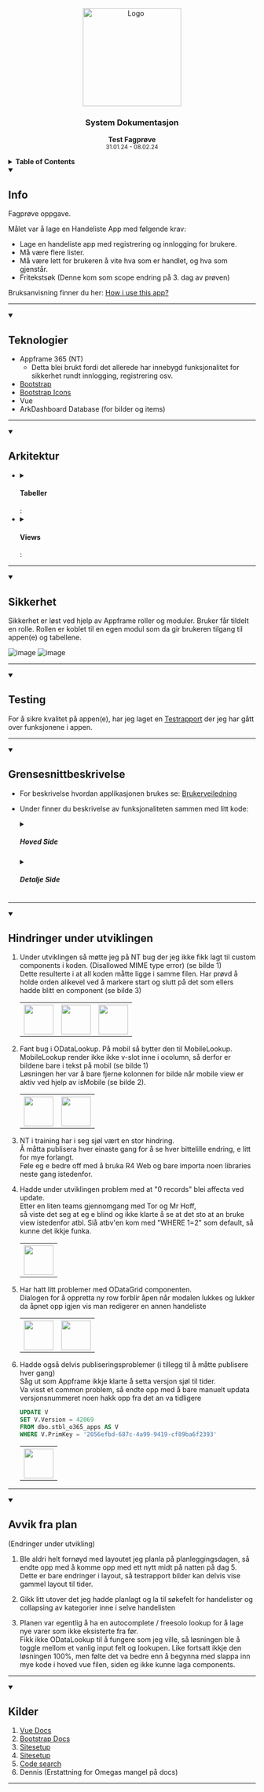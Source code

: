 <div align="center">
  <a href="https://github.com/ArvidWedtstein/Fagproove">
    <img src="https://content.energage.com/company-images/SE45893/SE45893_logo_orig.png" alt="Logo" width="200" height="200">
  </a>

  <h3 align="center">System Dokumentasjon</h3>

  <p align="center">
    <b>Test Fagprøve</b>
    <br />
    <sub>31.01.24 - 08.02.24</sub>
  </p>
</div>


      
<details>
  <summary>
    <b>Table of Contents</b>
  </summary>
  <ol>
    <li>
      <a href="#info">Info</a>
    </li>
    <li>
      <a href="#teknologier">Teknologier</a>
    </li>
    <li>
      <a href="#teknologier">Arkitektur</a>
       <ul>
        <li>
          <a href="#tabeller">Tabeller</a>
          <ul>
            <li>
              <a href="#sikkerhet-i-tabeller">Sikkerhet i Tabeller</a>
            </li>
          </ul>
        </li>
        <li>
          <a href="#views">Views</a>
        </li>
      </ul>
    </li>
    <li>
      <a href="#sikkerhet">Sikkerhet</a>
    </li>
    <li>
      <a href="#testing">Testing</a>
    </li>
    <li>
      <a href="#grensesnittbeskrivelse">Grensesnittbeskrivelse</a>
    </li>
    <li>
      <a href="#hindringer-under-utviklingen">Hindringer under utviklingen</a>
    </li>
    <li>
      <a href="#avvik-fra-plan">Avvik fra plan</a>
    </li>
    <li>
      <a href="#kilder">Kilder / Ressurser</a>
    </li>
  </ol>
</details>

<details open>
  <summary>
    <h2>Info</h2>
  </summary>
    
  Fagprøve oppgave.
  
  Målet var å lage en Handeliste App med følgende krav:
  - Lage en handeliste app med registrering og innlogging for brukere.
  - Må være flere lister.
  - Må være lett for brukeren å vite hva som er handlet, og hva som gjenstår.
  - Fritekstsøk (Denne kom som scope endring på 3. dag av prøven)

Bruksanvisning finner du her: [How i use this app?](https://github.com/ArvidWedtstein/Fagproove/wiki)
<hr>
</details>
<details open>
  <summary>
    <h2>Teknologier</h2>
  </summary>
    
- Appframe 365 (NT)
    - Detta blei brukt fordi det allerede har innebygd funksjonalitet for sikkerhet rundt innlogging, registrering osv.
- [Bootstrap](https://getbootstrap.com/docs/5.0/getting-started/introduction/)
- [Bootstrap Icons](https://icons.getbootstrap.com)
- Vue
- ArkDashboard Database (for bilder og items)
<hr>
</details>
<details open>
  <summary>
    <h2>Arkitektur</h2>
  </summary>
  
 <ul>
    <li>
      <details>
          <summary>
            <h4>Tabeller</h4>:
          </summary>
        
  [Tabellstruktur](https://drawsql.app/teams/arvid/diagrams/tabellstruktur)
        
   <details>
      <summary>
        <h4>Sikkerhet i Tabeller</h4>:
      </summary>

  For tilgangsstyring så er sql triggere brukt.<br>
  Disse sørger for at ikke hvem som helst får lov å legge til, oppdatere eller slette rader.

  <table>
        <tr>
          <th>Tabell Navn</th>
          <th>Beskrivelse</th>
          <th>Regler Insert</th>
          <th>Regler Update</th>
          <th>Regler Delete</th>
          <th>Bilder</th>
        </tr>
        <tr>
          <td><b>atbl_ArvidWedtstein_Goods</b></td>
          <td>
            Dataene i denne tabellen er hentet direkte fra ArkDashboard databasen.<br>
            Dermed fikk jeg bilder, og slapp å inserte items selv.
          </td>
          <td>
            Kun brukere som har tabellen i permissiontables får lov å slette/redigere/legge til her.
          </td>
          <td>
            Kun brukere som har tabellen i permissiontables får lov å slette/redigere/legge til her.
          </td>
          <td>
            Kun brukere som har tabellen i permissiontables får lov å slette/redigere/legge til her.
          </td>
          <td>
            <table>
              <th>
                <img src="https://github.com/ArvidWedtstein/Fagproove/assets/71834553/2873e437-e421-4458-9430-ba7c4a84ec3e" width="60" />
              </th>
              <th>
                <img src="https://github.com/ArvidWedtstein/Fagproove/assets/71834553/633879f7-b9e1-4496-aa92-c3ce4f9fac41" width="60" />
              </th>
              <th>
                <img src="https://github.com/ArvidWedtstein/Fagproove/assets/71834553/d2f2a337-c603-4263-8f64-2d90ffae3293" width="60" />
              </th>
            </table>
          </td>
        </tr>
        <tr>
          <td><b>atbl_ArvidWedtstein_ShoppingLists</b></td>
          <td>Tabell som handelistene lagres i</td>
          <td>
          <p>
            Kun brukere som har tabellen i permissiontables får lov å legge til her.
          </p>
          </td>
          <td>
          <p>
            For oppdatering så må du eie handelisten som oppdateres, eller ha fått den tildelt i tillegg til å ha tilgang til å gjøre endringer her.<br>
          </p>
          </td>
          <td>
          <p>
            For å slette må du eie handelisten.
          </p>
          </td>
          <td>
            <table>
              <th>
                <img src="https://github.com/ArvidWedtstein/Fagproove/assets/71834553/f6b4e821-d8fc-4dd1-9c82-d10f34640797" width="60" />
              </th>
              <th>
                <img src="https://github.com/ArvidWedtstein/Fagproove/assets/71834553/ad05a4e4-7203-4428-a7f2-cc4725b8f09c" width="60" />
              </th>
              <th>
                <img src="https://github.com/ArvidWedtstein/Fagproove/assets/71834553/a336b9dd-d08b-4f91-85e5-c8fed418ea0c" width="60" />
              </th>
            </table>
          </td>
        </tr>
        <tr>
          <td><b>atbl_ArvidWedtstein_ShoppingListsItems</td>
          <td>
              Tabell for varene i en handeliste.
          </td>
          <td>
           For å kunne legge til her må brukeren være en del av handelisten eller fått den tildelt og i tillegg ha tilgang til å gjøre endringer.
          </td>
           <td>
            For å kunne legge til her må brukeren være en del av handelisten eller fått den tildelt og i tillegg ha tilgang til å gjøre endringer.
          </td>
           <td>
           For å kunne legge til her må brukeren være en del av handelisten eller fått den tildelt og i tillegg ha tilgang til å gjøre endringer gjennom permissiontables
          </td>
          <td>
            <table>
              <th>
                <img src="https://github.com/ArvidWedtstein/Fagproove/assets/71834553/45b96cc2-70db-4237-a26c-0cdef9045487" width="60" />
              </th>
              <th>
                <img src="https://github.com/ArvidWedtstein/Fagproove/assets/71834553/fafacb52-2b96-49e8-b5f6-2cbed1a1b3c2" width="60" />
              </th>
              <th>
                <img src="https://github.com/ArvidWedtstein/Fagproove/assets/71834553/dbb916e3-f86d-4276-bc18-7009d7eeaead" width="60" />
              </th>
            </table>
          </td>
        </tr>
        <tr>
          <td>atbl_ArvidWedtstein_ShoppingListsSharedWith</td>
          <td>
              Tabell for å holde styr på hvem en handeliste har blitt delt med.
          </td>
          <td>
            Bare brukere som eier handelisten kan dele den videre.<br />
            Her ligger det også sjekk for at man ikke kan dele handelisten med eieren eller samme person to ganger.
          </td>
          <td>
             Bare brukere som eier handelisten kan oppdatere hvem som skal kunne se den.<br>
             Også her ligger det sjekk for at man ikke kan dele med samme person to ganger og ikke med eieren
          </td>
          <td>
            Bare brukere som eier handelisten kan fjerne delte folk.
          </td>
          <td>
            <table>
              <th>
                <img src="https://github.com/ArvidWedtstein/Fagproove/assets/71834553/6454db7b-2750-4aeb-813e-10e4dd929310" width="60" />
              </th>
              <th>
                <img src="https://github.com/ArvidWedtstein/Fagproove/assets/71834553/1b4822ff-adc2-4986-922a-8873f0645588" width="60" />
              </th>
              <th>
                <img src="https://github.com/ArvidWedtstein/Fagproove/assets/71834553/b8180a23-3a3e-4f22-8937-70c6b92ca419" width="60" />
              </th>
            </table>
          </td>
        </tr>
      </table>
  </details>
      </details>
    </li>
    <li>
      <details>
          <summary>
            <h4>Views</h4>:
          </summary>
        
  <table>
  <tr>
    <th>View Navn</th>
    <th>Beskrivelse</th>
    <th>Kode</th>
  </tr>
  <tr>
    <td>aviw_ArvidWedtstein_MyShoppingLists</td>
    <td>
      View for å begrense hvem som ser hvilke handelister.<br>
      Dette viewet tar med seg prosent fullført, hvem listen har blitt delt med for å vise "Shared with" på fremsiden som JSON.<br>
      Legger også til alle som har fått tildelt handelisten i søkekolonnen.
    </td>
    <td>
     <img src="https://github.com/ArvidWedtstein/Fagproove/assets/71834553/78e0cd7e-7fe2-4b99-acac-f2afabc8d5be" width="60" />
    </td>
  </tr>
  <tr>
    <td>aviw_ArvidWedtstein_ShoppingListsItems</td>
    <td>
      Eksisterer for å få med de siste relevante kolonnene for Søke kolonnen, i tilleg til å få med bilde, navn og kategori på varen.<br>
      Brukes på siden for å vise handelistens innhold.
    </td>
    <td>
      <img src="https://github.com/ArvidWedtstein/Fagproove/assets/71834553/c363a359-f5e9-4d78-bbd4-8a770cb1223d" width="48" />
    </td>
  </tr>
  <tr>
    <td>aviw_ArvidWedtstein_ShoppingListsSharedWith</td>
    <td>
      Dette viewet eksisterer bare for å få med navn på hvem handelisten(e) er delt med.
    </td>
    <td>
     <img src="https://github.com/ArvidWedtstein/Fagproove/assets/71834553/2227c50f-03d3-442e-bb12-4c9148468b34" width="48" />
    </td>
  </tr>
  <tr>
    <td>aviw_ArvidWedtstein_GoodsLkp</td>
    <td>
      Dette viewet eksisterer bare som datasource for lookupen til å legge til ny vare.<br>
      Viewet tar seg seg dine "personlige" varer so mdu har laget, samt de som eventuelt ble laget av noen i samme handleliste som du er en del av.</td>
    <td>
     <img src="https://github.com/ArvidWedtstein/Fagproove/assets/71834553/c3ef58bb-21f0-4365-803a-30da0d99d051" width="48" />
    </td>
  </tr>
</table>
      </details>
    </li>
  </ul>
  
  <hr />
</details>
<details open>
  <summary>
    <h2>Sikkerhet</h2>
  </summary>
    
  Sikkerhet er løst ved hjelp av Appframe roller og moduler.
  Bruker får tildelt en rolle. Rollen er koblet til en egen modul som da gir brukeren tilgang til appen(e) og tabellene.
  
  ![image](https://github.com/ArvidWedtstein/Fagproove/assets/71834553/0a9f2864-7bc9-4ea0-9a3f-412339a1ea1f)
  ![image](https://github.com/ArvidWedtstein/Fagproove/assets/71834553/8647a516-2559-4f8b-9969-6d4cdfa02892)

<hr />
</details>
<details open>
  <summary>
    <h2>Testing</h2>
  </summary>
    
For å sikre kvalitet på appen(e), har jeg laget en [Testrapport](https://github.com/ArvidWedtstein/Fagproove/blob/main/Test_Report.md) der jeg har gått over funksjonene i appen.

<hr />
</details>
<details open>
  <summary>
    <h2>Grensesnittbeskrivelse</h2>
  </summary>

- For beskrivelse hvordan applikasjonen brukes se:
  [Brukerveiledning](https://github.com/ArvidWedtstein/Fagproove/wiki)

- Under finner du beskrivelse av funksjonaliteten sammen med litt kode:

    <details>
      <summary>
        <h5>Hoved Side</h5>
      </summary>
      <table>
        <tr>
          <th>Funksjoner</th>
          <th colspan="2">
            Beskrivelse
          </th>
          <th>Kode</th>
          <th>Bilder</th>
        </tr>
        <tr>
          <td>Opprette ny handleliste</td>
          <td colspan="2">
          <p>
            Her vil bruker kunne opprette ny handeliste. <br>
            Dette er løst med å kalle på en funksjon med -1 index for å lage ny rad. (Bilde 1).<br>
            Funksjonen setter da indeksen på datasourcen til indeksen fra parameteren og setter CreateNewRef verdien til true.<br>
            Indeksen settes for å kunne redigere rett rad i modalen eller for at den ikke skal vise en annen verdi når en lager ny liste siden denne funksjonen brukes til å både opprette og redigere handeliste (bilde 2). <br>
            CreateNewRef brukes for å justere på modal tittel og lagringsknappen avhengig om bruker skal opprette eller redigere (bilde 3).
          </p>
          </td>
          <td>
            <table>
              <th>
                <img src="https://github.com/ArvidWedtstein/Fagproove/assets/71834553/b947ce12-290c-414b-aceb-fc4d5aa65b3e" width="60" />
              </th>
              <th>
                <img src="https://github.com/ArvidWedtstein/Fagproove/assets/71834553/a666985a-2cd5-4afc-b32b-540a0de20924" width="60" />
              </th>
              <th>
                <img src="https://github.com/ArvidWedtstein/Fagproove/assets/71834553/188f3c55-8baa-47da-bdc3-b784847bae06" width="60" />
              </th>
            </table>
          </td>
          <td>
            <table>
              <th>
                <img src="https://github.com/ArvidWedtstein/Fagproove/assets/71834553/0e7025e5-3653-4cb3-8b30-7a2a24dc85a4" width="60" />
              </th>
              <th>
                <img src="https://github.com/ArvidWedtstein/Fagproove/assets/71834553/54504e25-327b-41a7-882f-655ba58521e8" width="60" />
              </th>
              <th>
                <img src="https://github.com/ArvidWedtstein/Fagproove/assets/71834553/084497fa-64c4-493d-aafb-babf1261a1c2" width="60" />
              </th>
              <th>
                <img src="https://github.com/ArvidWedtstein/Fagproove/assets/71834553/3012eb71-ba13-4c74-b8fb-398c4d633f3f" width="60" />
              </th>
            </table>
          </td>
        </tr>
        <tr>
          <td>Redigere handleliste</td>
          <td colspan="2">
            Redigering av handeliste gjøres gjennom en dropdown meny (bilde 1).<br>
            Denne kaller på samme funksjon som når en lager ny handeliste, bare med indeksen til nåværende rad (bilde 2).<br>
            En modal med mulighet for å redigere navn og delte personer åpnes (se bilde 3). 
          </td>
          <td>
            <table>
              <th>
                <img src="https://github.com/ArvidWedtstein/Fagproove/assets/71834553/d2a2591d-0be2-4e27-aac4-cd32a208e47c" width="60" />
              </th>
              <th>
                <img src="https://github.com/ArvidWedtstein/Fagproove/assets/71834553/a1588061-4658-4a0f-85db-fd64211f927e" width="60" />
              </th>
              <th>
                <img src="https://github.com/ArvidWedtstein/Fagproove/assets/71834553/277a1761-802b-46fe-b010-97547a613129" width="60" />
              </th>
            </table>
          </td>
          <td>
           <table>
              <th>
                <img src="https://github.com/ArvidWedtstein/Fagproove/assets/71834553/c78bce06-b51e-4664-81ce-bd59797676a3" width="60" />
              </th>
              <th>
                <img src="https://github.com/ArvidWedtstein/Fagproove/assets/71834553/8222b7f4-1c07-43ef-8bef-5bc514e5ea5d" width="60" />
              </th>
              <th>
                <img src="https://github.com/ArvidWedtstein/Fagproove/assets/71834553/8142659b-ea2f-407b-89db-227c635bb02d" width="60" />
              </th>
              <th>
                <img src="https://github.com/ArvidWedtstein/Fagproove/assets/71834553/8142659b-ea2f-407b-89db-227c635bb02d" width="60" />
              </th>
            </table>
          </td>
        </tr>
        <tr>
          <td>Slette handeliste.</td>
          <td colspan="2">
            Sletting av handeliste foregår gjennom en dropdown (samme som brukes for å redigere) (se bilde 1).<br>
            Delete knappen i dropdownen trigger en funksjon som ber brukeren bekrefte sletting av handelisten (for å unngå sletting med uhell) (se bilde 2).<br>
            Trykker brukeren ok, så slettes raden fra tabellen.
          </td>
          <td>
            <table>
              <th>
                <img src="https://github.com/ArvidWedtstein/Fagproove/assets/71834553/2026915c-2eee-4520-a18f-eef57390b681" width="60" />
              </th>
              <th>
                <img src="https://github.com/ArvidWedtstein/Fagproove/assets/71834553/368ee55d-433a-406a-beb4-25cb107fde52" width="60" />
              </th>
            </table>
          </td>
          <td>
           <table>
              <th>
                <img src="https://github.com/ArvidWedtstein/Fagproove/assets/71834553/a6c8d8d0-d0f5-442b-b6fe-e8bd493b8ca7" width="60" />
              </th>
              <th>
                <img src="https://github.com/ArvidWedtstein/Fagproove/assets/71834553/2e6a912c-9351-4d41-b9ca-5c3db071880f" width="60" />
              </th>
            </table>
          </td>
        </tr>
        <tr>
          <td>Dele handleliste</td>
          <td colspan="2">
          <p>
            Deling av handleliste foregår gjennom redigerknappen i dropdownen, som åpner rediger modalen.<br />
            Brukeren vil da få opp en grid som gir mulighet for å slette, legge til og redigere delte personer<br />
            Griddens default knapp for å slette rader ble byttet ut med en større knapp for å enklere kunne trykke på den i mobilvisning (se kode bilde 1).<br>
            Person lookupen er filtrert på personene som ikke ligger i handlelisten fra før eller eier den. Dette er gjort ved hjelp av en computed where clause. (se kode bilde 2 og 3)<br />
            I tilleg så vil sql triggeren på tabellen hindre folk å legge til samme person to ganger eller eieren. Computed where clausen er bare der for å ikke gi brukeren mulighet til å gjøre uønskede handliger.
          </p>
          </td>
          <td>
            <table>
              <th>
                <img src="https://github.com/ArvidWedtstein/Fagproove/assets/71834553/c7b49d80-1e05-4bdf-aa90-acb2e913aaa9" width="60" />
              </th>
              <th>
                <img src="https://github.com/ArvidWedtstein/Fagproove/assets/71834553/d6ff7164-6208-4073-97ea-b5a963f60990" width="60" />
              </th>
              <th>
                <img src="https://github.com/ArvidWedtstein/Fagproove/assets/71834553/60bfedea-d1da-436f-9236-77aa5eadf7d3" width="60" />
              </th>
            </table>
          </td>
          <td>
            <table>
              <th>
                <img src="https://github.com/ArvidWedtstein/Fagproove/assets/71834553/9f796cc9-9c7c-42cc-8cf6-51fc453fea31" width="60" />
              </th>
              <th>
                <img src="https://github.com/ArvidWedtstein/Fagproove/assets/71834553/f4de393f-a479-4e1e-9016-dac557bf84fe" width="60" />
              </th>
              <th>
                <img src="https://github.com/ArvidWedtstein/Fagproove/assets/71834553/7492dd00-063f-4b5b-be5e-e53d097b413f" width="60" />
              </th>
            </table>
          </td>
        </tr>
        <tr>
          <td>Søkefelt</td>
          <td colspan="2">
            Til søkefelt brukte jeg SearchInput componenten til appframe rammeverket.<br>
            Når inputen i søkefeltet endres kjøres en funksjon som setter filterobject på søkekolonnen til handeliste datasourcen.
            Søkekolonnen er de relevante feltene joinet sammen til en string i MyShoppingLists viewet.
          </td>
          <td>
            <table>
              <th>
                <img src="https://github.com/ArvidWedtstein/Fagproove/assets/71834553/8fff3a3c-fce1-4247-9530-26d6cb5f4d3e" width="60" />
              </th>
              <th>
                <img src="https://github.com/ArvidWedtstein/Fagproove/assets/71834553/3db02a23-8c26-461e-a683-aff983e289e2" width="60" />
              </th>
              <th>
                <img src="https://github.com/ArvidWedtstein/Fagproove/assets/71834553/7ec1ebcd-7f0e-4cec-b43a-c8d1913ba65f" width="60" />
              </th>
            </table>
          </td>
          <td>
            <table>
              <th>
                <img src="https://github.com/ArvidWedtstein/Fagproove/assets/71834553/426b1b4a-5bb8-4d6c-8fc1-97fad9141e97" width="60" />
              </th>
              <th>
                <img src="https://github.com/ArvidWedtstein/Fagproove/assets/71834553/30559206-592f-462b-8441-84e3257efa27" width="60" />
              </th>
              <th>
                <img src="https://github.com/ArvidWedtstein/Fagproove/assets/71834553/80db6e94-da5f-4ca3-9350-a78abedfdefe" width="60" />
              </th>
              <th>
                <img src="https://github.com/ArvidWedtstein/Fagproove/assets/71834553/15f7fd52-8bae-4999-9229-c197d30e443e" width="60" />
              </th>
            </table>
          </td>
        </tr>
      </table>
    </details>

  <details>
    <summary><h5>Detalje Side</h5></summary>

    <table>
        <tr>
          <th>Funksjoner</th>
          <th colspan="3">Beskrivelse</th>
          <th>Kode</th>
          <th>Bilder</th>
        </tr>
      <tr>
          <td>Legge til ny vare</td>
          <td colspan="3">
            Her vil bruker kunne opprette ny vare i handelisten sin. <br>
            Dette er løst med å kalle på en funksjon med -1 index for å lage ny rad. (Bilde 1).<br>
            Funksjonen setter da indeksen på datasourcen til indeksen fra parameteren og setter CreateNewRef verdien til true.<br>
            Indeksen settes for å kunne redigere rett rad i modalen eller for at den ikke skal vise en annen verdi når en lager ny liste siden denne funksjonen brukes til å både opprette og redigere varer (bilde 2). <br>
            CreateNewRef brukes for å justere på modal tittel og lagringsknappen avhengig om bruker skal opprette eller redigere (bilde 3).
          </td>
          <td>
            <table>
              <th>
                <img src="https://github.com/ArvidWedtstein/Fagproove/assets/71834553/5f0e7f03-09dd-4dc3-aa69-7a9f680df332" width="60" />
              </th>
              <th>
                <img src="https://github.com/ArvidWedtstein/Fagproove/assets/71834553/5de88d16-9bb0-47d9-b71b-9050d11c1235" width="60" />
              </th>
              <th>
                <img src="https://github.com/ArvidWedtstein/Fagproove/assets/71834553/c633e5b0-2869-491e-ae82-c56124c2c8a1" width="60" />
              </th>
            </table>
          </td>
          <td> 
            <table>
              <th>
                <img src="https://github.com/ArvidWedtstein/Fagproove/assets/71834553/ee6e7208-273a-4127-bdd3-cca0c0098a51" width="60" />
              </th>
              <th>
                <img src="https://github.com/ArvidWedtstein/Fagproove/assets/71834553/794e30d6-f025-4296-a0a2-8878ea04a12d" width="60" />
              </th>
              <th>
                <img src="https://github.com/ArvidWedtstein/Fagproove/assets/71834553/0ef658d4-e8b8-4df6-8b88-b097a37a6557" width="60" />
              </th>
              <th>
                <img src="https://github.com/ArvidWedtstein/Fagproove/assets/71834553/001e2abb-622e-46b2-a9d7-73f106f259be" width="60" />
              </th>
              <th>
                <img src="https://github.com/ArvidWedtstein/Fagproove/assets/71834553/f5d89137-e652-418d-9598-49f97575d48a" width="60" />
              </th>
              <th>
                <img src="https://github.com/ArvidWedtstein/Fagproove/assets/71834553/70cf9d8f-06ce-4e38-b09f-c6258b86815b" width="60" />
              </th>
            </table>
          </td>
        </tr>
       <tr>
          <td>Opprette ny vare</td>
          <td colspan="3">
            Brukeren kan opprette ny vare ved å trykke på "create new item" checkboksen i ny vare dialogen.<br>
            Brukeren kan da skrive inn navnet på ønsket vare og så fortsette som vanlig.<br>
            Varen blir da da være tilgjengelig når brukeren legger til nye varer i senere tid.<br>
            Det hele er løst på en litt "stygg" måte, men det funker. (se kode bilde 1)<br>
            Etter at brukeren har trykket "opprett" i modalen, så kjøres funksjonen som oppretter nytt item, returnerer dette, og så legger den til som vare i handelisten. (se kode bilde 2).
          </td>
          <td>
            <table>
              <th>
                <img src="https://github.com/ArvidWedtstein/Fagproove/assets/71834553/4fdc45c9-a168-41ca-bffc-48a7ccdb16fb" width="60" />
              </th>
              <th>
                <img src="https://github.com/ArvidWedtstein/Fagproove/assets/71834553/0f33e90e-31fc-44ff-84c4-ffb22c4eb4b4" width="60" />
              </th>
            </table>
          </td>
          <td> 
            <table>
              <th>
                <img src="https://github.com/ArvidWedtstein/Fagproove/assets/71834553/3f8ff043-5961-44b8-8969-75f6c5df0484" width="60" />
              </th>
              <th>
                <img src="https://github.com/ArvidWedtstein/Fagproove/assets/71834553/2e29d3e4-8319-43f1-aa28-33f82ddd0710" width="60" />
              </th>
              <th>
                <img src="https://github.com/ArvidWedtstein/Fagproove/assets/71834553/7c938445-fc65-4476-b621-dadf76a5af80" width="60" />
              </th>
            </table>
          </td>
        </tr>
      <tr>
          <td>Redigere vare</td>
          <td colspan="3">
            Brukeren kan redigere antall, vare og enhet ved redigering av varen.<br>
            Da kjøres samme funksjon for å åpne modal til å redigere varen med radens index (se kode bilde 1).<br>
            Funksjonen setter da indeksen på datasourcen til indeksen fra parameteren og setter CreateNewRef verdien til false.<br>
            Indeksen settes for å kunne redigere rett rad i modalen (se kode bilde 2). <br>
            CreateNewRef brukes for å justere på modal tittel og lagringsknappen avhengig om bruker skal opprette eller redigere (bilde 3).
          </td>
          <td>
            <table>
              <th>
                <img src="https://github.com/ArvidWedtstein/Fagproove/assets/71834553/f16638c5-00c4-4a6c-8f65-9db8fd77f56d" width="60" />
              </th>
              <th>
                <img src="https://github.com/ArvidWedtstein/Fagproove/assets/71834553/51ba09eb-3dd3-4261-9f83-f32c8462c4d6" width="60" />
              </th>
              <th>
                <img src="https://github.com/ArvidWedtstein/Fagproove/assets/71834553/96589bec-25ec-4469-a99b-d921e07d313c" width="60" />
              </th>
            </table>
          </td>
          <td> 
            <table>
              <th>
                <img src="https://github.com/ArvidWedtstein/Fagproove/assets/71834553/fe44796c-b47b-494f-9720-36e0c9161fa7" width="60" />
              </th>
              <th>
                <img src="https://github.com/ArvidWedtstein/Fagproove/assets/71834553/524b598d-c5c1-49a2-a428-5cc9658e9cec" width="60" />
              </th>
              <th>
                <img src="https://github.com/ArvidWedtstein/Fagproove/assets/71834553/8d7dc36f-94e0-4e04-b9d0-c9bc0b49225f" width="60" />
              </th>
              <th>
                <img src="https://github.com/ArvidWedtstein/Fagproove/assets/71834553/7da88d81-49fe-45a5-877e-37998d11e0c3" width="60" />
              </th>
            </table>
          </td>
        </tr>
        <tr>
          <td>Slette vare</td>
          <td colspan="3">
             Sletting av vare foregår gjennom en dropdown (samme som brukes for å redigere) (se bilde 1).<br>
            Delete knappen i dropdownen trigger en funksjon som ber brukeren bekrefte sletting av varen (for å unngå sletting med uhell) (se bilde 2).<br>
            Trykker brukeren ok, så slettes raden fra tabellen.
          </td>
          <td>
            <table>
              <th>
                <img src="https://github.com/ArvidWedtstein/Fagproove/assets/71834553/8f49989f-0c0e-4d92-8522-737951d06b91" width="60" />
              </th>
              <th>
                <img src="https://github.com/ArvidWedtstein/Fagproove/assets/71834553/3760300e-13d3-4357-b4c4-4b816a2f4ef1" width="60" />
              </th>
            </table>
          </td>
          <td> 
            <table>
              <th>
                <img src="https://github.com/ArvidWedtstein/Fagproove/assets/71834553/18d328e2-fa31-42ca-b42e-5b08ca6cedbc" width="60" />
              </th>
              <th>
                <img src="https://github.com/ArvidWedtstein/Fagproove/assets/71834553/08a8ef3b-9db0-4db7-a592-ac501fd50c32" width="60" />
              </th>
            </table>
          </td>
        </tr>
      <tr>
          <td>Krysse ut vare</td>
          <td colspan="3">
            Utkryssing av varer skjer gjennom checkbox input som trigger checkItem funksjonen (se bilde 1).<br>
            Funksjonen sjekker om resten av varene i kategorien også er huket av, vis dette skulle være tilfellet, så slås kategorien sammen (se bilde 2)
          </td>
          <td>
            <table>
              <th>
                <img src="https://github.com/ArvidWedtstein/Fagproove/assets/71834553/a6e5e885-54dc-460f-95d9-1320ec01c750" width="60" />
              </th>
              <th>
                <img src="https://github.com/ArvidWedtstein/Fagproove/assets/71834553/b74640e5-c974-4ed4-9336-1d6b40ad2d81" width="60" />
              </th>
            </table>
          </td>
          <td> 
            <table>
              <th>
                <img src="https://github.com/ArvidWedtstein/Fagproove/assets/71834553/f4a798c0-711a-4199-878d-78d342929465" width="60" />
              </th>
              <th>
                <img src="https://github.com/ArvidWedtstein/Fagproove/assets/71834553/93ec77d6-1ec6-45ef-b2bd-affaf94be0f6" width="60" />
              </th>
              <th>
                <img src="https://github.com/ArvidWedtstein/Fagproove/assets/71834553/9f209cdd-3ab1-4e06-bd91-6ca5cda77e0a" width="60" />
              </th>
            </table>
          </td>
        </tr>
         <tr>
          <td>Søkefelt</td>
          <td colspan="3">
            Til søkefelt brukte jeg SearchInput componenten til appframe rammeverket (se bilde 1).<br>
            Når inputen i søkefeltet endres kjøres en funksjon som setter filterobject på søkekolonnen til handeliste datasourcen. (se bilde 2)<br>
            Søkekolonnen er de relevante feltene fra Goods tabellen joinet sammen til en string som en computed column (se bilde 3).<br>
            Denne kolonnen er videre joinet med andre relevante felt fra ShoppingListsItems tabellen (se bilde 4).
          </td>
          <td>
            <table>
              <th>
                <img src="https://github.com/ArvidWedtstein/Fagproove/assets/71834553/e8c5e29f-f5d3-43db-8f13-b9095579308c" width="60" />
              </th>
              <th>
                <img src="https://github.com/ArvidWedtstein/Fagproove/assets/71834553/c9ce4ff5-95ab-450c-974e-bed835144a77" width="60" />
              </th>
              <th>
                <img src="https://github.com/ArvidWedtstein/Fagproove/assets/71834553/ba1b8179-46b6-4d4f-a1b4-b71f72bccbab" width="60" />
              </th>
              <th>
                <img src="https://github.com/ArvidWedtstein/Fagproove/assets/71834553/87a1a057-7b47-4dcf-b021-e4c50b8919d8" width="60" />
              </th>
            </table>
          </td>
          <td> 
            <table>
              <th>
                <img src="https://github.com/ArvidWedtstein/Fagproove/assets/71834553/24c3e900-6529-4ddc-99ee-e0eab7b8b71b" width="60" />
              </th>
              <th>
                <img src="https://github.com/ArvidWedtstein/Fagproove/assets/71834553/e2bf7d70-0551-4f91-b462-f8b691f79545" width="60" />
              </th>
              <th>
                <img src="https://github.com/ArvidWedtstein/Fagproove/assets/71834553/7e1f8586-4a40-4050-b0bf-63563da6b091" width="60" />
              </th>
              <th>
                <img src="https://github.com/ArvidWedtstein/Fagproove/assets/71834553/c01e2f6e-e70e-4d76-9808-39d82fb18b30" width="60" />
              </th>
              <th>
                <img src="https://github.com/ArvidWedtstein/Fagproove/assets/71834553/9255288f-3d3a-4cde-8c74-4705dacd3406" width="60" />
              </th>
            </table>
          </td>
        </tr>
      </table>
    </details>
    
<hr />
</details>
<details open>
  <summary>
    <h2>Hindringer under utviklingen</h2>
  </summary>

  <ol>
    <li>
      <p>
        Under utviklingen så møtte jeg på NT bug der jeg ikke fikk lagt til custom components i koden. (Disallowed MIME type error) (se bilde 1)<br>
        Dette resulterte i at all koden måtte ligge i samme filen. Har prøvd å holde orden alikevel ved å markere start og slutt på det som ellers hadde blitt en component (se bilde 3)
      </p>
      <table>
        <th><img src="https://github.com/ArvidWedtstein/Fagproove/assets/71834553/bf3a069d-426a-4754-9824-80efc8b597d2" width="60"></th>
        <th><img src="https://github.com/ArvidWedtstein/Fagproove/assets/71834553/af97cd91-8b90-4491-8e62-49795f95f486" width="60"></th>
        <th><img src="https://github.com/ArvidWedtstein/Fagproove/assets/71834553/92b6bbd7-289d-4d28-9208-1715400fb68b" width="60"></th>
      </table>    
    </li>
    <li>
      <p>
        Fant bug i ODataLookup. På mobil så bytter den til MobileLookup. MobileLookup render ikke ikke v-slot inne i ocolumn, så derfor er bildene bare i tekst på mobil (se bilde 1)<br>
        Løsningen her var å bare fjerne kolonnen for bilde når mobile view er aktiv ved hjelp av isMobile (se bilde 2). 
      </p>
      <table>
        <th><img src="https://github.com/ArvidWedtstein/Fagproove/assets/71834553/e8dec4d3-ec48-456e-9672-ecd2fdff2346" width="60"></th>
        <th><img src="https://github.com/ArvidWedtstein/Fagproove/assets/71834553/6800d777-9f58-4d25-b961-8b8ae7d8d186" width="60"></th>
      </table>    
    </li>
    <li>
      <p>
        NT i training har i seg sjøl vært en stor hindring.<br>
        Å måtta publisera hver einaste gang for å se hver bittelille endring, e litt for mye forlangt.<br>
        Føle eg e bedre off med å bruka R4 Web og bare importa noen libraries neste gang istedenfor.
      </p>
    </li>
    <li>
      <p>
        Hadde under utviklingen problem med at "0 records" blei affecta ved update.<br>
        Etter en liten teams gjennomgang med Tor og Mr Hoff, <br>
        så viste det seg at eg e blind og ikke klarte å se at det sto at an bruke view istedenfor atbl.
        Siå atbv'en kom med "WHERE 1=2" som default, så kunne det ikkje funka.
      </p>
      <table>
        <th><img src="https://github.com/ArvidWedtstein/Fagproove/assets/71834553/41984788-66c4-4755-b1a6-da0c55806a26" width="60"></th>
      </table> 
    </li>
    <li>
      <p>
        Har hatt litt problemer med ODataGrid componenten.<br/>
        Dialogen for å oppretta ny row forblir åpen når modalen lukkes og lukker da åpnet opp igjen vis man redigerer en annen handeliste
      </p>
      <table>
        <th><img src="https://github.com/ArvidWedtstein/Fagproove/assets/71834553/6cb76787-d89f-4607-99fa-bcb2c8396980" width="60"></th>
        <th><img src="https://github.com/ArvidWedtstein/Fagproove/assets/71834553/172f11f8-9c9d-499c-9625-65178fde918e" width="60"></th>
      </table> 
    </li>
    <li>
      <p>
        Hadde også delvis publiseringsproblemer (i tillegg til å måtte publisere hver gang)<br>
        Såg ut som Appframe ikkje klarte å setta versjon sjøl til tider.<br>
        Va visst et common problem, så endte opp med å bare manuelt updata versjonsnummeret noen hakk opp fra det an va tidligere
      </p>
      
  ```sql
  UPDATE V
  SET V.Version = 42069
  FROM dbo.stbl_o365_apps AS V
  WHERE V.PrimKey = '2056efbd-687c-4a99-9419-cf89ba6f2393'
  ```
  <table>
    <th><img src="https://github.com/ArvidWedtstein/Fagproove/assets/71834553/7d391b1d-0d30-4dce-a51f-59d9b0b54377" width="60"></th>
  </table>
    </li>
  </ol>
<hr />
</details>
<details open>
  <summary>
    <h2>Avvik fra plan</h2> (Endringer under utvikling)
  </summary>

  <ol>
    <li>
      <p>
        Ble aldri helt fornøyd med layoutet jeg planla på planleggingsdagen, så endte opp med å komme opp med ett nytt midt på natten på dag 5. <br>
        Dette er bare endringer i layout, så testrapport bilder kan delvis vise gammel layout til tider.
      </p>
    </li>
    <li>
      <p>
        Gikk litt utover det jeg hadde planlagt og la til søkefelt for handelister og collapsing av kategorier inne i selve handelisten
      </p>
    </li>
    <li>
      <p>
        Planen var egentlig å ha en autocomplete / freesolo lookup for å lage nye varer som ikke eksisterte fra før.<br>
        Fikk ikke ODataLookup til å fungere som jeg ville, så løsningen ble å toggle mellom et vanlig input felt og lookupen.
        Like fortsatt ikkje den løsningen 100%, men følte det va bedre enn å begynna med slappa inn mye kode i hoved vue filen, siden eg ikke kunne laga components. 
      </p>
    </li>
  </ol>
 
<hr />
</details>
<details open>
  <summary>
    <h2>Kilder</h2>
  </summary>

  <ol>
    <li>
      <a href="https://vuejs.org/guide/introduction.html" title="Vue Docs">Vue Docs</a>
    </li>
    <li>
      <a href="https://getbootstrap.com/docs/5.0/getting-started/introduction/">Bootstrap Docs</a>
    </li>
    <li>
      <a href="#">Sitesetup</a>
    </li>
    <li>
      <a href="#">Sitesetup</a>
    </li>
    <li>
      <a href="#">Code search</a>
    </li>
    <li>
      Dennis (Erstattning for Omegas mangel på docs)
    </li>
  </ol>
 
<hr />
</details>

